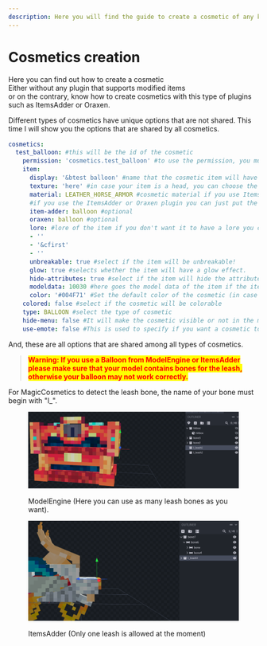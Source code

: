 ```yaml
---
description: Here you will find the guide to create a cosmetic of any kind.
---
```


# Cosmetics creation

Here you can find out how to create a cosmetic\
Either without any plugin that supports modified items\
or on the contrary, know how to create cosmetics with this type of plugins such as ItemsAdder or Oraxen.

Different types of cosmetics have unique options that are not shared. This time I will show you the options that are shared by all cosmetics.

```yaml
cosmetics:
  test_balloon: #this will be the id of the cosmetic
    permission: 'cosmetics.test_balloon' #to use the permission, you must have the permissions option enabled in the config.
    item:
      display: '&btest balloon' #name that the cosmetic item will have
      texture: 'here' #in case your item is a head, you can choose the texture of the head with this path!
      material: LEATHER_HORSE_ARMOR #cosmetic material if you use ItemsAdder you can delete this path
      #if you use the ItemsAdder or Oraxen plugin you can just put the name of your item here and it will suffice
      item-adder: balloon #optional
      oraxen: balloon #optional
      lore: #lore of the item if you don't want it to have a lore you can delete the path
      - ''
      - '&cfirst'
      - ''
      unbreakable: true #select if the item will be unbreakable!
      glow: true #selects whether the item will have a glow effect.
      hide-attributes: true #select if the item will hide the attributes.
      modeldata: 10030 #here goes the model data of the item if the item is from the ItemsAdder or Oraxen plugin it will skip this.
      color: '#004F71' #Set the default color of the cosmetic (in case you want one).
    colored: false #select if the cosmetic will be colorable
    type: BALLOON #select the type of cosmetic
    hide-menu: false #It will make the cosmetic visible or not in the menu.
    use-emote: false #This is used to specify if you want a cosmetic to be shown when using an ItemsAdder emote. By default it is disabled.
```

And, these are all options that are shared among all types of cosmetics.



> <mark style="color:red;">**Warning: If you use a Balloon from ModelEngine or ItemsAdder please make sure that your model contains bones for the leash, otherwise your balloon may not work correctly.**</mark>

For MagicCosmetics to detect the leash bone, the name of your bone must begin with "l\_".

<figure><img src="../.gitbook/assets/image (11).png" alt=""><figcaption><p>ModelEngine (Here you can use as many leash bones as you want).</p></figcaption></figure>

<figure><img src="../.gitbook/assets/image (12).png" alt=""><figcaption><p>ItemsAdder (Only one leash is allowed at the moment)</p></figcaption></figure>
